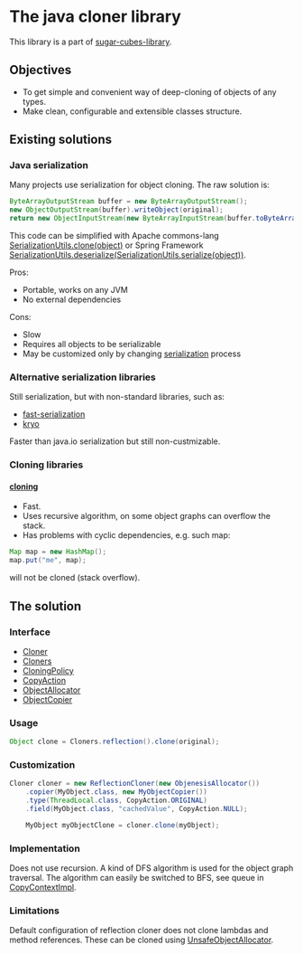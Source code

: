 
# The java cloner library
           
This library is a part of [sugar-cubes-library](https://github.com/mbutov/sugar-cubes).

## Objectives

- To get simple and convenient way of deep-cloning of objects of any types.
- Make clean, configurable and extensible classes structure.

## Existing solutions
                    
### Java serialization

Many projects use serialization for object cloning. The raw solution is: 
```java
ByteArrayOutputStream buffer = new ByteArrayOutputStream();
new ObjectOutputStream(buffer).writeObject(original);
return new ObjectInputStream(new ByteArrayInputStream(buffer.toByteArray())).readObject();
```
This code can be simplified with Apache commons-lang [SerializationUtils.clone(object)](https://commons.apache.org/proper/commons-lang/apidocs/org/apache/commons/lang3/SerializationUtils.html#clone-T-) or Spring Framework [SerializationUtils.deserialize(SerializationUtils.serialize(object))](https://docs.spring.io/spring-framework/docs/current/javadoc-api/org/springframework/util/SerializationUtils.html).

Pros:
- Portable, works on any JVM
- No external dependencies

Cons:
- Slow
- Requires all objects to be serializable
- May be customized only by changing [serialization](https://docs.oracle.com/javase/8/docs/api/java/io/Serializable.html) process

### Alternative serialization libraries
                                       
Still serialization, but with non-standard libraries, such as:
- [fast-serialization](https://github.com/RuedigerMoeller/fast-serialization)
- [kryo](https://github.com/EsotericSoftware/kryo)
      
Faster than java.io serialization but still non-custmizable.

### Cloning libraries

#### [cloning](https://github.com/kostaskougios/cloning)
- Fast.
- Uses recursive algorithm, on some object graphs can overflow the stack. 
- Has problems with cyclic dependencies, e.g. such map:
```java
Map map = new HashMap();
map.put("me", map);
``` 
will not be cloned (stack overflow).                                                      

## The solution

### Interface
- [Cloner](src/main/java/org/sugarcubes/cloner/Cloner.java)
- [Cloners](src/main/java/org/sugarcubes/cloner/Cloners.java)
- [CloningPolicy](src/main/java/org/sugarcubes/cloner/CloningPolicy.java)
- [CopyAction](src/main/java/org/sugarcubes/cloner/CopyAction.java)
- [ObjectAllocator](src/main/java/org/sugarcubes/cloner/ObjectAllocator.java)
- [ObjectCopier](src/main/java/org/sugarcubes/cloner/ObjectCopier.java)

### Usage
```java
Object clone = Cloners.reflection().clone(original);
```

### Customization
```java
Cloner cloner = new ReflectionCloner(new ObjenesisAllocator())
    .copier(MyObject.class, new MyObjectCopier())
    .type(ThreadLocal.class, CopyAction.ORIGINAL)
    .field(MyObject.class, "cachedValue", CopyAction.NULL);

    MyObject myObjectClone = cloner.clone(myObject);
```
          
### Implementation
                  
Does not use recursion. A kind of DFS algorithm is used for the object graph traversal. The algorithm can easily be switched to BFS, see queue in [CopyContextImpl](src/main/java/org/sugarcubes/cloner/CopyContextImpl.java).

### Limitations

Default configuration of reflection cloner does not clone lambdas and method references. These can be cloned using [UnsafeObjectAllocator](src/main/java/org/sugarcubes/cloner/unsafe/UnsafeObjectAllocator.java).
